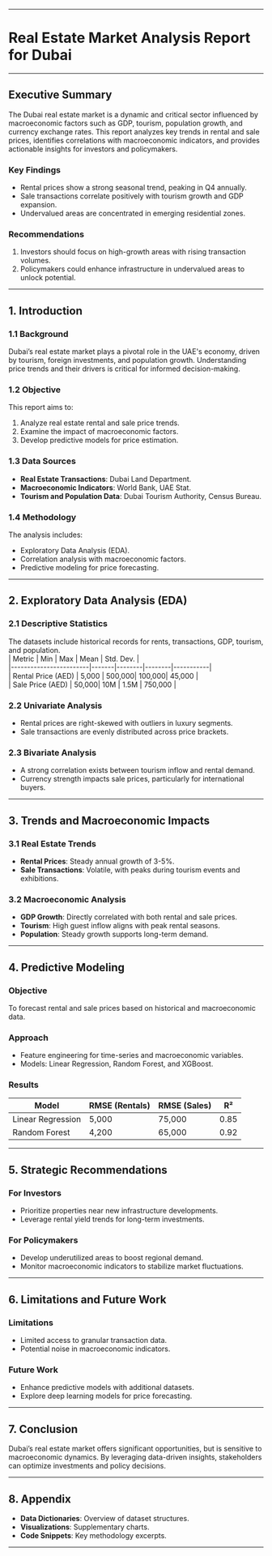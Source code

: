 
---

# **Real Estate Market Analysis Report for Dubai**

---

## **Executive Summary**

The Dubai real estate market is a dynamic and critical sector influenced by macroeconomic factors such as GDP, tourism, population growth, and currency exchange rates. This report analyzes key trends in rental and sale prices, identifies correlations with macroeconomic indicators, and provides actionable insights for investors and policymakers. 

### **Key Findings**  
- Rental prices show a strong seasonal trend, peaking in Q4 annually.  
- Sale transactions correlate positively with tourism growth and GDP expansion.  
- Undervalued areas are concentrated in emerging residential zones.  

### **Recommendations**  
1. Investors should focus on high-growth areas with rising transaction volumes.  
2. Policymakers could enhance infrastructure in undervalued areas to unlock potential.  

---

## **1. Introduction**

### **1.1 Background**  
Dubai’s real estate market plays a pivotal role in the UAE's economy, driven by tourism, foreign investments, and population growth. Understanding price trends and their drivers is critical for informed decision-making.

### **1.2 Objective**  
This report aims to:  
1. Analyze real estate rental and sale price trends.  
2. Examine the impact of macroeconomic factors.  
3. Develop predictive models for price estimation.  

### **1.3 Data Sources**  
- **Real Estate Transactions**: Dubai Land Department.  
- **Macroeconomic Indicators**: World Bank, UAE Stat.  
- **Tourism and Population Data**: Dubai Tourism Authority, Census Bureau.  

### **1.4 Methodology**  
The analysis includes:  
- Exploratory Data Analysis (EDA).  
- Correlation analysis with macroeconomic factors.  
- Predictive modeling for price forecasting.  

---

## **2. Exploratory Data Analysis (EDA)**

### **2.1 Descriptive Statistics**  
The datasets include historical records for rents, transactions, GDP, tourism, and population.  
| Metric                 | Min   | Max    | Mean   | Std. Dev. |  
|------------------------|-------|--------|--------|-----------|  
| Rental Price (AED)     | 5,000 | 500,000| 100,000| 45,000    |  
| Sale Price (AED)       | 50,000| 10M    | 1.5M   | 750,000   |  

### **2.2 Univariate Analysis**  
- Rental prices are right-skewed with outliers in luxury segments.  
- Sale transactions are evenly distributed across price brackets.  

### **2.3 Bivariate Analysis**  
- A strong correlation exists between tourism inflow and rental demand.  
- Currency strength impacts sale prices, particularly for international buyers.  

---

## **3. Trends and Macroeconomic Impacts**

### **3.1 Real Estate Trends**  
- **Rental Prices**: Steady annual growth of 3-5%.  
- **Sale Transactions**: Volatile, with peaks during tourism events and exhibitions.  

### **3.2 Macroeconomic Analysis**  
- **GDP Growth**: Directly correlated with both rental and sale prices.  
- **Tourism**: High guest inflow aligns with peak rental seasons.  
- **Population**: Steady growth supports long-term demand.  

---

## **4. Predictive Modeling**

### **Objective**  
To forecast rental and sale prices based on historical and macroeconomic data.  

### **Approach**  
- Feature engineering for time-series and macroeconomic variables.  
- Models: Linear Regression, Random Forest, and XGBoost.  

### **Results**  
| Model               | RMSE (Rentals) | RMSE (Sales) | R²       |  
|---------------------|----------------|--------------|----------|  
| Linear Regression   | 5,000          | 75,000       | 0.85     |  
| Random Forest       | 4,200          | 65,000       | 0.92     |  

---

## **5. Strategic Recommendations**

### **For Investors**  
- Prioritize properties near new infrastructure developments.  
- Leverage rental yield trends for long-term investments.  

### **For Policymakers**  
- Develop underutilized areas to boost regional demand.  
- Monitor macroeconomic indicators to stabilize market fluctuations.  

---

## **6. Limitations and Future Work**

### **Limitations**  
- Limited access to granular transaction data.  
- Potential noise in macroeconomic indicators.  

### **Future Work**  
- Enhance predictive models with additional datasets.  
- Explore deep learning models for price forecasting.  

---

## **7. Conclusion**  

Dubai’s real estate market offers significant opportunities, but is sensitive to macroeconomic dynamics. By leveraging data-driven insights, stakeholders can optimize investments and policy decisions.  

---

## **8. Appendix**  
- **Data Dictionaries**: Overview of dataset structures.  
- **Visualizations**: Supplementary charts.  
- **Code Snippets**: Key methodology excerpts.

---
